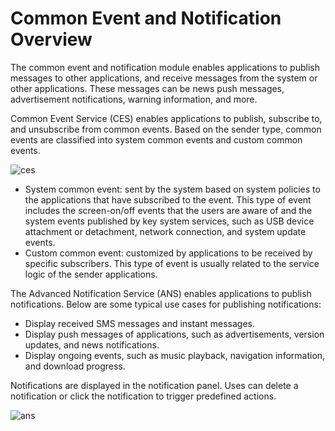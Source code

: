 # Common Event and Notification Overview

The common event and notification module enables applications to publish messages to other applications, and receive messages from the system or other applications. These messages can be news push messages, advertisement notifications, warning information, and more.

Common Event Service (CES) enables applications to publish, subscribe to, and unsubscribe from common events. Based on the sender type, common events are classified into system common events and custom common events.

![ces](figures/ces.png)

- System common event: sent by the system based on system policies to the applications that have subscribed to the event. This type of event includes the screen-on/off events that the users are aware of and the system events published by key system services, such as USB device attachment or detachment, network connection, and system update events.
- Custom common event: customized by applications to be received by specific subscribers. This type of event is usually related to the service logic of the sender applications.

The Advanced Notification Service (ANS) enables applications to publish notifications. Below are some typical use cases for publishing notifications:

- Display received SMS messages and instant messages.
- Display push messages of applications, such as advertisements, version updates, and news notifications.
- Display ongoing events, such as music playback, navigation information, and download progress.

Notifications are displayed in the notification panel. Uses can delete a notification or click the notification to trigger predefined actions.

![ans](figures/ans.png)

